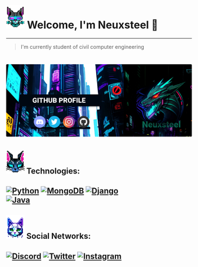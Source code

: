 # ![catLevi](https://github.com/neuxsteel/neuxsteel/blob/main/leviCatv3.png) Welcome, I'm Neuxsteel 👋
---
> I'm currently student of civil computer engineering
# ![bannersteel](https://github.com/neuxsteel/neuxsteel/blob/main/bannersteel.png)

## ![catZeus](https://github.com/neuxsteel/neuxsteel/blob/main/zeusCatv2.png) Technologies:
[![Python](https://img.shields.io/badge/Python-yellow?style=for-the-badge&logo=python&logoColor=white&labelColor=101010)]()
[![MongoDB](https://img.shields.io/badge/MongoDB-47A248?style=for-the-badge&logo=mongodb&logoColor=white&labelColor=101010)]()
[![Django](https://img.shields.io/badge/Django-339933?style=for-the-badge&logo=django&logoColor=white&labelColor=101010)]()
</br>
[![Java](https://img.shields.io/badge/Java-CB3234?style=for-the-badge&logo=openjdk&logoColor=white&labelColor=101010)]()
---
## ![catCosmus](https://github.com/neuxsteel/neuxsteel/blob/main/cosmusCatv2.png) Social Networks:
[![Discord](https://img.shields.io/badge/Discord-neuxsteel-5865F2?style=for-the-badge&logo=discord&logoColor=white&labelColor=101010)]()
[![Twitter](https://img.shields.io/badge/Twitter-@neuxsteel-1DA1F2?style=for-the-badge&logo=twitter&logoColor=white&labelColor=101010)]()
[![Instagram](https://img.shields.io/badge/Instagram-@neuxsteel__-DD2A7B?style=for-the-badge&logo=instagram&logoColor=white&labelColor=101010)]()
---

<!--
**neuxsteel/neuxsteel** is a ✨ _special_ ✨ repository because its `README.md` (this file) appears on your GitHub profile.

Here are some ideas to get you started:

- 🔭 I’m currently working on ...
- 🌱 I’m currently learning ...
- 👯 I’m looking to collaborate on ...
- 🤔 I’m looking for help with ...
- 💬 Ask me about ...
- 📫 How to reach me: ...
- 😄 Pronouns: ...
- ⚡ Fun fact: ...
-->

